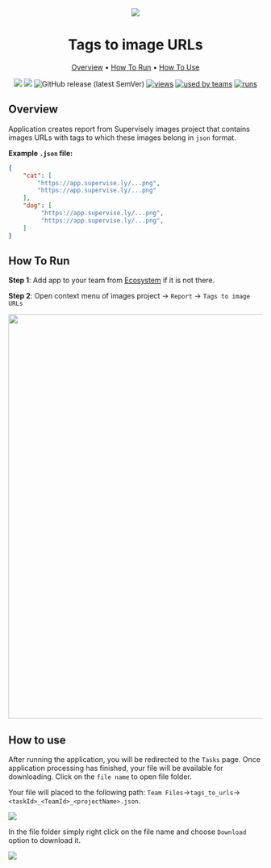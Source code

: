 <div align="center" markdown>
<img src="https://i.imgur.com/KtnbrQe.png"/>



# Tags to image URLs

<p align="center">
  <a href="#Overview">Overview</a> •
  <a href="#How-To-Run">How To Run</a> •
  <a href="#How-To-Use">How To Use</a>
</p>

  
[![](https://img.shields.io/badge/supervisely-ecosystem-brightgreen)](https://ecosystem.supervise.ly/apps/tags-to-image-urls)
[![](https://img.shields.io/badge/slack-chat-green.svg?logo=slack)](https://supervise.ly/slack)
![GitHub release (latest SemVer)](https://img.shields.io/github/v/release/supervisely-ecosystem/tags-to-image-urls)
[![views](https://app.supervise.ly/public/api/v3/ecosystem.counters?repo=supervisely-ecosystem/tags-to-image-urls&counter=views&label=views)](https://supervise.ly)
[![used by teams](https://app.supervise.ly/public/api/v3/ecosystem.counters?repo=supervisely-ecosystem/tags-to-image-urls&counter=downloads&label=used%20by%20teams)](https://supervise.ly)
[![runs](https://app.supervise.ly/public/api/v3/ecosystem.counters?repo=supervisely-ecosystem/tags-to-image-urls&counter=runs&label=runs&123)](https://supervise.ly)

</div>

## Overview

Application creates report from Supervisely images project that contains images URLs with tags to which these images belong in `json` format.

**Example `.json` file:**

```json
{
    "cat": [
        "https://app.supervise.ly/...png",
        "https://app.supervise.ly/...png"
    ],
    "dog": [
         "https://app.supervise.ly/...png",
         "https://app.supervise.ly/...png",
    ]
}
```



## How To Run 
**Step 1**: Add app to your team from [Ecosystem](https://ecosystem.supervise.ly/apps/tags-to-image-urls) if it is not there.

**Step 2**: Open context menu of images project -> `Report` -> `Tags to image URLs` 

<img src="https://i.imgur.com/8nhsBKH.png" width="800px"/>


## How to use

After running the application, you will be redirected to the `Tasks` page. Once application processing has finished, your file will be available for downloading. 
Click on the `file name` to open file folder.

Your file will placed to the following path: `Team Files`->`tags_to_urls`->`<taskId>_<TeamId>_<projectName>.json`. 

<img src="https://i.imgur.com/wTB9VFu.png"/>

In the file folder simply right click on the file name and choose `Download` option to download it.

<img src="https://i.imgur.com/GIiuw7O.gif"/>
